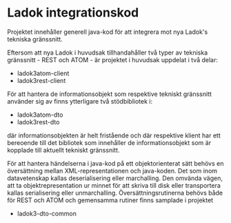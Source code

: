 # Ladok integrationskod
Projektet innehåller generell java-kod för att integrera mot nya Ladok's tekniska gränssnitt. 

Eftersom att nya Ladok i huvudsak tillhandahåller två typer av tekniska gränssnitt - REST och ATOM - är projektet i huvudsak uppdelat i två delar:

* ladok3atom-client
* ladok3rest-client

För att hantera de informationsobjekt som respektive tekniskt gränssnitt använder sig av finns ytterligare två stödbibliotek i:

* ladok3atom-dto
* ladok3rest-dto

där informationsobjekten är helt fristående och där respektive klient har ett bereoende till det bibliotek som innehåller de informationsobjekt som är kopplade till aktuellt tekniskt gränssnitt. 

För att hantera händelserna i java-kod på ett objektorienterat sätt behövs en översättning mellan XML-representationen och java-koden. Det som inom datavetenskap kallas deserialisering eller marchalling. Den omvända vägen, att ta objektrepresentation ur minnet för att skriva till disk eller transportera kallas serialisering eller unmarchalling. Översättningsrutinerna behövs både för REST och ATOM och gemensamma rutiner finns samplade i projektet

* ladok3-dto-common